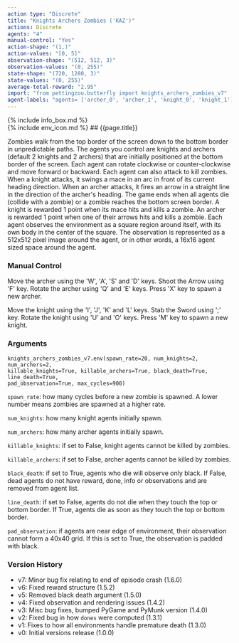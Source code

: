 ```yaml
---
action type: "Discrete"
title: "Knights Archers Zombies ('KAZ')"
actions: Discrete
agents: "4"
manual-control: "Yes"
action-shape: "(1,)"
action-values: "[0, 5]"
observation-shape: "(512, 512, 3)"
observation-values: "(0, 255)"
state-shape: "(720, 1280, 3)"
state-values: "(0, 255)"
average-total-reward: "2.95"
import: "from pettingzoo.butterfly import knights_archers_zombies_v7"
agent-labels: "agents= ['archer_0', 'archer_1', 'knight_0', 'knight_1']"
---
```


<div class="docu-info" markdown="1">
{% include info_box.md %}
</div>

<div class="docu-content" markdown="1">
<div class="appear_big" markdown="1">
{% include env_icon.md %}
## {{page.title}}
</div>




Zombies walk from the top border of the screen down to the bottom border in unpredictable paths. The agents you control are knights and archers (default 2 knights and 2 archers) that are initially positioned at the bottom border of the screen. Each agent can rotate clockwise or counter-clockwise and move forward or backward. Each agent can also attack to kill zombies. When a knight attacks, it swings a mace in an arc in front of its current heading direction. When an archer attacks, it fires an arrow in a straight line in the direction of the archer's heading. The game ends when all agents die (collide with a zombie) or a zombie reaches the bottom screen border. A knight is rewarded 1 point when its mace hits and kills a zombie. An archer is rewarded 1 point when one of their arrows hits and kills a zombie. Each agent observes the environment as a square region around itself, with its own body in the center of the square. The observation is represented as a 512x512 pixel image around the agent, or in other words, a 16x16 agent sized space around the agent.

### Manual Control

Move the archer using the 'W', 'A', 'S' and 'D' keys. Shoot the Arrow using 'F' key. Rotate the archer using 'Q' and 'E' keys.
Press 'X' key to spawn a new archer.

Move the knight using the 'I', 'J', 'K' and 'L' keys. Stab the Sword using ';' key. Rotate the knight using 'U' and 'O' keys.
Press 'M' key to spawn a new knight.



### Arguments

```
knights_archers_zombies_v7.env(spawn_rate=20, num_knights=2, num_archers=2,
killable_knights=True, killable_archers=True, black_death=True, line_death=True,
pad_observation=True, max_cycles=900)
```


`spawn_rate`:  how many cycles before a new zombie is spawned. A lower number means zombies are spawned at a higher rate.

`num_knights`:  how many knight agents initially spawn.

`num_archers`:  how many archer agents initially spawn.

`killable_knights`:  if set to False, knight agents cannot be killed by zombies.

`killable_archers`:  if set to False, archer agents cannot be killed by zombies.

`black_death`:  if set to True, agents who die will observe only black. If False, dead agents do not have reward, done, info or observations and are removed from agent list.

`line_death`:  if set to False, agents do not die when they touch the top or bottom border. If True, agents die as soon as they touch the top or bottom border.

`pad_observation`:  if agents are near edge of environment, their observation cannot form a 40x40 grid. If this is set to True, the observation is padded with black.


### Version History

* v7: Minor bug fix relating to end of episode crash (1.6.0)
* v6: Fixed reward structure (1.5.2)
* v5: Removed black death argument (1.5.0)
* v4: Fixed observation and rendering issues (1.4.2)
* v3: Misc bug fixes, bumped PyGame and PyMunk version (1.4.0)
* v2: Fixed bug in how `dones` were computed (1.3.1)
* v1: Fixes to how all environments handle premature death (1.3.0)
* v0: Initial versions release (1.0.0)
</div>
